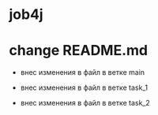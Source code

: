 # job4j

# change README.md

- внес изменения в файл в ветке main

- внес изменения в файл в ветке task_1
- внес изменения в файл в ветке task_2